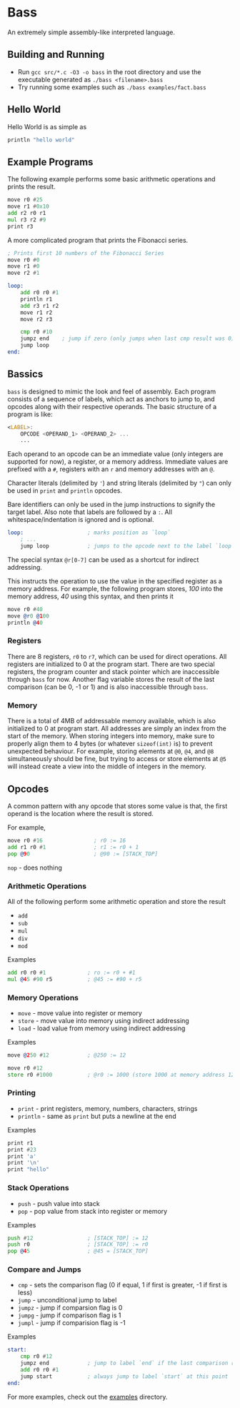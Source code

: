 # Bass

An extremely simple assembly-like interpreted language.  

## Building and Running
- Run `gcc src/*.c -O3 -o bass` in the root directory and use the executable generated as `./bass <filename>.bass`
- Try running some examples such as `./bass examples/fact.bass`

## Hello World
Hello World is as simple as 

```asm
println "hello world"
```

## Example Programs

The following example performs some basic arithmetic operations and prints the result.

```asm
move r0 #25
move r1 #0x10
add r2 r0 r1
mul r3 r2 #9
print r3
```

A more complicated program that prints the Fibonacci series.
```asm
; Prints first 10 numbers of the Fibonacci Series
move r0 #0
move r1 #0
move r2 #1

loop:
    add r0 r0 #1
    println r1
    add r3 r1 r2
    move r1 r2
    move r2 r3

    cmp r0 #10
    jumpz end    ; jump if zero (only jumps when last cmp result was 0)
    jump loop
end:
```

## Bassics

`bass` is designed to mimic the look and feel of assembly. Each program consists of a sequence of labels, which act as anchors to jump to, and opcodes along with their respective operands. The basic structure of a program is like: 
```asm
<LABEL>:
    OPCODE <OPERAND_1> <OPERAND_2> ...
    ...
```

Each operand to an opcode can be an immediate value (only integers are supported for now), a register, or a memory address. Immediate values are prefixed with a `#`, registers with an `r` and memory addresses with an `@`.

Character literals (delimited by `'`) and string literals (delimited by `"`) can only be used in `print` and `println` opcodes.

Bare identifiers can only be used in the jump instructions to signify the target label. Also note that labels are followed by a `:`. All whitespace/indentation is ignored and is optional.

```asm
loop:                    ; marks position as `loop`
    ; ...
    jump loop            ; jumps to the opcode next to the label `loop`
```

The special syntax `@r[0-7]` can be used as a shortcut for indirect addressing.

This instructs the operation to use the value in the specified register as a memory address.
For example, the following program stores, *100* into the memory address, *40* using this syntax, and then prints it
```asm
move r0 #40
move @r0 @100
println @40
```

### Registers
There are 8 registers, `r0` to `r7`, which can be used for direct operations. All registers are initialized to 0 at the program start. There are two special registers, the program counter and stack pointer which are inaccessible through `bass` for now. Another flag variable stores the result of the last comparison (can be 0, -1 or 1) and is also inaccessible through `bass`.

### Memory 
There is a total of 4MB of addressable memory available, which is also initialized to 0 at program start. All addresses are simply an index from the start of the memory. When storing integers into memory, make sure to properly align them to 4 bytes (or whatever `sizeof(int)` is) to prevent unexpected behaviour. For example, storing elements at `@0`, `@4`, and `@8` simultaneously should be fine, but trying to access or store elements at `@5` will instead create a view into the middle of integers in the memory.


## Opcodes

A common pattern with any opcode that stores some value is that, the first operand is the location where the result is stored.

For example,
```asm
move r0 #16                ; r0 := 16
add r1 r0 #1               ; r1 := r0 + 1
pop @90                    ; @90 := [STACK_TOP] 
```


`nop`                     - does nothing

### Arithmetic Operations

All of the following perform some arithmetic operation and store the result

- `add`
- `sub` 
- `mul` 
- `div` 
- `mod`

Examples 
```asm
add r0 r0 #1             ; ro := r0 + #1
mul @45 #90 r5           ; @45 := #90 + r5  
```

### Memory Operations
- `move`                 - move value into register or memory
- `store`                - move value into memory using indirect addressing
- `load`                 - load value from memory using indirect addressing

Examples
```asm
move @250 #12            ; @250 := 12

move r0 #12
store r0 #1000           ; @r0 := 1000 (store 1000 at memory address 12 (value of register r0))
```


### Printing
- `print`                - print registers, memory, numbers, characters, strings
- `println`              - same as `print` but puts a newline at the end

Examples
```asm
print r1
print #23
print 'a'
print '\n'
print "hello"
```

### Stack Operations
- `push`                 - push value into stack
- `pop`                  - pop value from stack into register or memory

Examples
```asm
push #12                 ; [STACK_TOP] := 12
push r0                  ; [STACK_TOP] := r0  
pop @45                  ; @45 = [STACK_TOP]
```


### Compare and Jumps
- `cmp`                  - sets the comparison flag (0 if equal, 1 if first is greater, -1 if first is less)
- `jump`                 - unconditional jump to label
- `jumpz`                - jump if comparsion flag is 0
- `jumpg`                - jump if comparison flag is 1
- `jumpl`                - jump if comparision flag is -1

Examples
```asm
start:
    cmp r0 #12
    jumpz end            ; jump to label `end` if the last comparison resulted in equals
    add r0 r0 #1
    jump start           ; always jump to label `start` at this point 
end:
```

For more examples, check out the [examples](./examples) directory.
